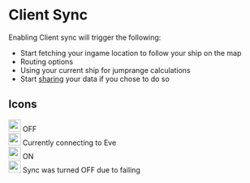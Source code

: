 # Client Sync
Enabling Client sync will trigger the following:

 - Start fetching your ingame location to follow your ship on the map
 - Routing options
 - Using your current ship for jumprange calculations
 - Start [sharing](https://eveeye.readthedocs.io/en/latest/sharing/cloud/) your data if you chose to do so

## Icons
<img src="https://raw.githubusercontent.com/Risingson/eedocs/master/docs/images/Marker-100_off.png" width="24" height="24" > OFF<br>
<img src="https://raw.githubusercontent.com/Risingson/eedocs/master/docs/images/Marker-100_standby.png" width="24" height="24" > Currently connecting to Eve<br>
<img src="https://raw.githubusercontent.com/Risingson/eedocs/master/docs/images/Marker-100_on.png" width="24" height="24" > ON<br>
<img src="https://raw.githubusercontent.com/Risingson/eedocs/master/docs/images/Marker-100_fail.png" width="24" height="24" > Sync was turned OFF due to failing<br>



<!--stackedit_data:
eyJoaXN0b3J5IjpbMTMyNjExMDAyNywtNDU3MTc0MTQ5LDMxNT
M5MjY3OSwxMzU0NTQyOTY2LDcyMDkwMzAyMywtMTc2OTM5NDA4
OCw4Mjc4MDY4MjcsMTg4MDAwMTgsMTg5MjkyNjA4LC00MjE0NT
UyOTgsMTA2NDExMzc5LC0xMjgzNTM1MDk3LC03NzA5MzY4NDAs
NjA3NTY0NDcsLTIxMDM3NzU4NjMsNDA0NDE0NjE5LC0yMDgwNT
A4NTQ3LDEyNTMxNDc2NTUsLTE0NjcwODg4OTQsMjAyODc3NjYy
MV19
-->